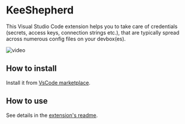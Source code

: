 # KeeShepherd

This Visual Studio Code extension helps you to take care of credentials (secrets, access keys, connection strings etc.), that are typically spread across numerous config files on your devbox(es).

![video](https://github.com/scale-tone/key-shepherd/blob/main/video.gif?raw=true)

## How to install

Install it from [VsCode marketplace](https://marketplace.visualstudio.com/items?itemName=key-shepherd.key-shepherd-vscode). 

## How to use

See details in the [extension's readme](https://github.com/scale-tone/key-shepherd/blob/main/key-shepherd-vscode/README.md).


